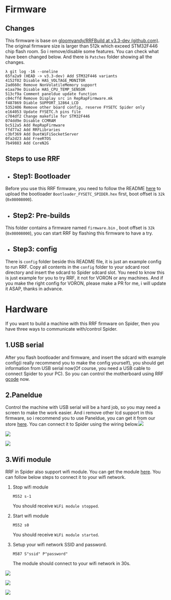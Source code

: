 # Firmware

## Changes

This firmware is base on [gloomyandy/RRFBuild at v3.3-dev (github.com)](https://github.com/gloomyandy/RRFBuild/tree/v3.3-dev). The original firmware size is larger than 512k which exceed STM32F446 chip flash room. So i remove/disable some features. You can check what have been changed below. And there is `Patches` folder showing all the changes.

```
λ git log -16 --oneline
65fa2a9 (HEAD -> v3.3-dev) Add STM32F446 variants
4152f02 Disable HAS_VOLTAGE_MONITOR
2ad660c Remove NonVolatileMemory support
e1aa79e Disable HAS_CPU_TEMP_SENSOR
513cf9a Comment paneldue update function
c04cffd Remove Display src in RepRapFirmware.mk
f487869 Diable SUPPORT_12864_LCD
5352406 Remove other board config, reserve FYSETC Spider only
e164053 Update FYSETC.h pins file
c704df2 Change makefile for STM32F446
074dd9e Disable CCMRAM
bc512a5 Add RepRapFirmware
ffd77a2 Add RRFLibraries
c3bf369 Add DuetWiFiSocketServer
0fa2d23 Add FreeRTOS
7b49883 Add CoreN2G
```

## Steps to use RRF

- ## Step1: Bootloader

Before you use this RRF firmware, you need to follow the README [here](https://github.com/FYSETC/FYSETC-SPIDER/tree/main/bootloader) to upload the bootloader `Bootloader_FYSETC_SPIDER.hex` first, boot offset is `32k` (`0x08008000`). 

- ## Step2: Pre-builds

This folder contains a firmware named `firmware.bin` , boot offset is `32k` (`0x08008000`), you can start RRF by flashing this firmware to have a try.

- ## Step3: config

There is `config` folder beside this README file, it is just an example config to run RRF. Copy all contents in the `config` folder to your sdcard root directory and insert the sdcard to Spider sdcard slot. You need to know this is just example for you to try RRF, it not for VORON or any machines. And if you make the right config for VORON, please make a PR for me, i will update it ASAP, thanks in advance. 

# Hardware

If you want to build a machine with this RRF firmware on Spider, then you have three ways to communicate with/control Spider.

## 1.USB serial

After you flash bootloader and firmware, and insert the sdcard with example config(i really recommend you to make the config yourself), you should get information from USB serial now(Of course, you need a USB cable to connect Spider to your PC). So you can control the motherboard using RRF [gcode](https://duet3d.dozuki.com/Wiki/Gcode) now.

## 2.Paneldue

Control the machine with USB serial will be a hard job, so you may need a screen to make the work easier. And i remove other lcd support in this firmware, so i recommend you to use Paneldue, you can get it from our store [here](https://www.aliexpress.com/item/4000156345741.html). You can connect it to Spider using the wiring below.![](images/paneldue.jpg)

![](images/paneldue1.jpg)

![](images/paneldue2.jpg)

## 3.Wifi module

RRF in Spider also support wifi module. You can get the module [here](https://www.aliexpress.com/item/1005003145645569.html). You can follow below steps to connect it to your wifi network.

1. Stop wifi module

   ```
   M552 s-1
   ```

   You should receive `WiFi module stopped`.

2. Start wifi module

   ```
   M552 s0
   ```

   You should receive `WiFi module started`.

3. Setup your wifi network SSID and password.

   ```
   M587 S"ssid" P"password"
   ```

   The module should connect to your wifi network in 30s.

![](images/wifi1.png)

![](images/wifi2.png)

![](images/wifi3.jpg)